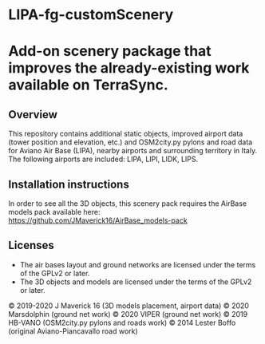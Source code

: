# LIPA-fg-customScenery
Add-on scenery package that improves the already-existing work available on TerraSync.
=====================

Overview
-------------------------
This repository contains additional static objects, improved airport data (tower position and elevation, etc.) and OSM2city.py pylons and road data for Aviano Air Base (LIPA), nearby airports and surrounding territory in Italy.
The following airports are included: LIPA, LIPI, LIDK, LIPS.

Installation instructions
-------------------------
In order to see all the 3D objects, this scenery pack requires the AirBase models pack available here: https://github.com/JMaverick16/AirBase_models-pack

Licenses
--------

*  The air bases layout and ground networks are licensed under the terms of the GPLv2 or later.
*  The 3D objects and models are licensed under the terms of the GPLv2 or later.
  

:copyright: 2019-2020 J Maverick 16 (3D models placement, airport data)
:copyright: 2020 Marsdolphin (ground net work)
:copyright: 2020 VIPER (ground net work)
:copyright: 2019 HB-VANO (OSM2city.py pylons and roads work)
:copyright: 2014 Lester Boffo (original Aviano-Piancavallo road work)